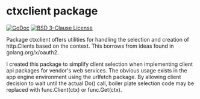 # ctxclient package

[![GoDoc](https://img.shields.io/badge/godoc-reference-blue.svg)](https://godoc.org/github.com/jfcote87/ctxclient)
[![BSD 3-Clause License](https://img.shields.io/badge/license-bsd%203--clause-blue.svg)](https://github.com/jfcote87/ctxclient/blob/master/LICENSE)

Package ctxclient offers utilities for handling the
selection and creation of http.Clients based on
the context.  This borrows from ideas found in
golang.org/x/oauth2.

I created this package to simplify client selection
when implementing client api packages for vendor's
web services.  The obvious usage exists in the app
engine environment using the urlfetch package.  By
allowing client decision to wait until the actual Do()
call, boiler plate selection code may be replaced with
func.Client(ctx) or func.Get(ctx).